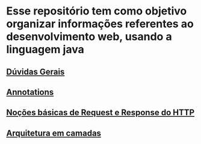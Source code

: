 # Esse repositório tem como objetivo organizar informações referentes ao desenvolvimento web, usando a linguagem java

## [Dúvidas Gerais](duvidas-gerais.md) 
## [Annotations](annotations.md)
## [Noções básicas de Request e Response do HTTP](Nocoes-basicas-de-Request-e-Response-do-HTTP.md)
## [Arquitetura em camadas](Arquitetura-em-camadas.md)